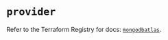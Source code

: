 # `provider`

Refer to the Terraform Registry for docs: [`mongodbatlas`](https://registry.terraform.io/providers/mongodb/mongodbatlas/1.28.0/docs).
